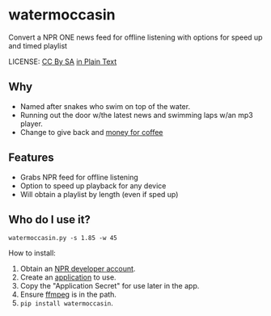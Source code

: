 # watermoccasin
Convert a NPR ONE news feed for offline listening with options for speed up and timed playlist

LICENSE: [CC By SA](https://creativecommons.org/licenses/by-sa/4.0/legalcode) [in Plain Text](
https://creativecommons.org/licenses/by-sa/4.0/legalcode.txt)

## Why
* Named after snakes who swim on top of the water. 
* Running out the door w/the latest news and swimming laps w/an mp3 player.
* Change to give back and [money for coffee](https://paypal.me/teachingstudent)

## Features
* Grabs NPR feed for offline listening
* Option to speed up playback for any device
* Will obtain a playlist by length (even if sped up)

## Who do I use it?
`watermoccasin.py -s 1.85 -w 45`

How to install:

1. Obtain an [NPR developer account](https://dev.npr.org/).
2. Create an [application](https://dev.npr.org/console) to use.
3. Copy the "Application Secret" for use later in the app.
4. Ensure [ffmpeg](https://www.ffmpeg.org/download.html) is in the path.
5. `pip install watermoccasin`.
